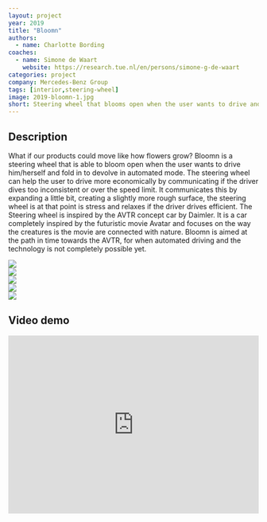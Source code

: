 ```yaml
---
layout: project
year: 2019
title: "Bloomn"
authors:
  - name: Charlotte Bording
coaches:
  - name: Simone de Waart
    website: https://research.tue.nl/en/persons/simone-g-de-waart
categories: project
company: Mercedes-Benz Group
tags: [interior,steering-wheel]
image: 2019-bloomn-1.jpg
short: Steering wheel that blooms open when the user wants to drive and fold in to devolve in mode of automation.
---
```


## Description
What if our products could move like how flowers grow? Bloomn is a steering wheel that is able to bloom open when the user wants to drive him/herself and fold in to devolve in automated mode. The steering wheel can help the user to drive more economically by communicating if the driver dives too inconsistent or over the speed limit. It communicates this by expanding a little bit, creating a slightly more rough surface, the steering wheel is at that point is stress and relaxes if the driver drives efficient.
The Steering wheel is inspired by the AVTR concept car by Daimler. It is a car completely inspired by the futuristic movie Avatar and focuses on the way the creatures is the movie are connected with nature. Bloomn is aimed at the path in time towards the AVTR, for when automated driving and the technology is not completely possible yet.

<div class="project-image">
  <img src="/assets/img/2019-bloomn-2.jpg">
</div>
<div class="project-image">
  <img src="/assets/img/2019-bloomn-3.jpg">
</div>
<div class="project-image">
  <img src="/assets/img/2019-bloomn-4.jpg">
</div>
<div class="project-image">
  <img src="/assets/img/2019-bloomn-5.jpg">
</div>
<div class="project-image">
  <img src="/assets/img/2019-bloomn-6.jpg">
</div>

## Video demo
<iframe style="display:inline-block; border:0px solid #FFF; width: 100%; height: 358px" src="https://www.youtube.com/embed/7Id4nRLvdH0?playlist=7Id4nRLvdH0&loop=1&autoplay=1&mute=1" frameborder="0" allowfullscreen></iframe>
